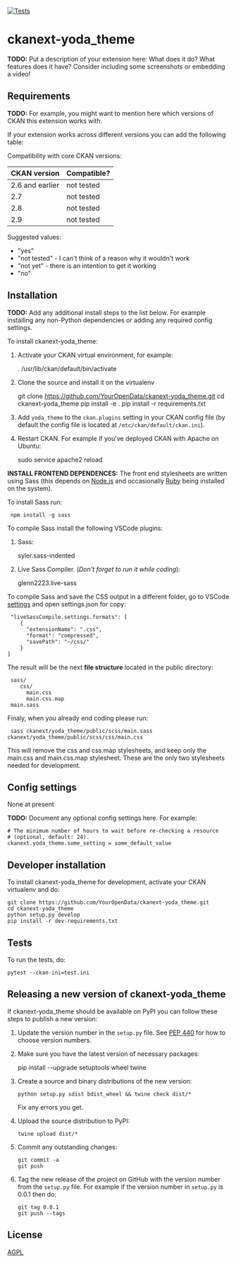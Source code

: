 [![Tests](https://github.com/YourOpenData/ckanext-yoda_theme/workflows/Tests/badge.svg?branch=main)](https://github.com/YourOpenData/ckanext-yoda_theme/actions)

# ckanext-yoda_theme

**TODO:** Put a description of your extension here:  What does it do? What features does it have? Consider including some screenshots or embedding a video!


## Requirements

**TODO:** For example, you might want to mention here which versions of CKAN this
extension works with.

If your extension works across different versions you can add the following table:

Compatibility with core CKAN versions:

| CKAN version    | Compatible?   |
| --------------- | ------------- |
| 2.6 and earlier | not tested    |
| 2.7             | not tested    |
| 2.8             | not tested    |
| 2.9             | not tested    |

Suggested values:

* "yes"
* "not tested" - I can't think of a reason why it wouldn't work
* "not yet" - there is an intention to get it working
* "no"


## Installation

**TODO:** Add any additional install steps to the list below.
   For example installing any non-Python dependencies or adding any required
   config settings.

To install ckanext-yoda_theme:

1. Activate your CKAN virtual environment, for example:

     . /usr/lib/ckan/default/bin/activate

2. Clone the source and install it on the virtualenv

    git clone https://github.com/YourOpenData/ckanext-yoda_theme.git
    cd ckanext-yoda_theme
    pip install -e .
	pip install -r requirements.txt

3. Add `yoda_theme` to the `ckan.plugins` setting in your CKAN
   config file (by default the config file is located at
   `/etc/ckan/default/ckan.ini`).

4. Restart CKAN. For example if you've deployed CKAN with Apache on Ubuntu:

     sudo service apache2 reload


**INSTALL FRONTEND DEPENDENCES:** The front end stylesheets are written using Sass (this depends on [Node.js](https://nodejs.org/en/) and occasionally [Ruby](https://www.ruby-lang.org/es/documentation/installation/#apt) being installed on the system).


To install Sass run:
    
     npm install -g sass


To compile Sass install the following VSCode plugins:
1. Sass:

     syler.sass-indented
2. Live Sass Compiler. (_Don't forget to run it while coding_):

     glenn2223.live-sass

To compile Sass and save the CSS output in a different folder, go to VSCode [settings](https://code.visualstudio.com/docs/getstarted/settings) and open settings.json for copy:
    
     "liveSassCompile.settings.formats": [
        {
          "extensionName": ".css",
          "format": "compressed",
          "savePath": "~/css/"
        }
    ]

The result will be the next **file structure** located in the public directory:

     sass/
        css/
          main.css
          main.css.map
     main.sass

Finaly, when you already end coding please run:
    
     sass ckanext/yoda_theme/public/scss/main.sass ckanext/yoda_theme/public/scss/css/main.css

This will remove the css and css.map stylesheets, and keep only the main.css and main.css.map stylesheet. These are the only two stylesheets needed for development.

## Config settings

None at present

**TODO:** Document any optional config settings here. For example:

	# The minimum number of hours to wait before re-checking a resource
	# (optional, default: 24).
	ckanext.yoda_theme.some_setting = some_default_value


## Developer installation

To install ckanext-yoda_theme for development, activate your CKAN virtualenv and
do:

    git clone https://github.com/YourOpenData/ckanext-yoda_theme.git
    cd ckanext-yoda_theme
    python setup.py develop
    pip install -r dev-requirements.txt


## Tests

To run the tests, do:

    pytest --ckan-ini=test.ini


## Releasing a new version of ckanext-yoda_theme

If ckanext-yoda_theme should be available on PyPI you can follow these steps to publish a new version:

1. Update the version number in the `setup.py` file. See [PEP 440](http://legacy.python.org/dev/peps/pep-0440/#public-version-identifiers) for how to choose version numbers.

2. Make sure you have the latest version of necessary packages:

    pip install --upgrade setuptools wheel twine

3. Create a source and binary distributions of the new version:

       python setup.py sdist bdist_wheel && twine check dist/*

   Fix any errors you get.

4. Upload the source distribution to PyPI:

       twine upload dist/*

5. Commit any outstanding changes:

       git commit -a
       git push

6. Tag the new release of the project on GitHub with the version number from
   the `setup.py` file. For example if the version number in `setup.py` is
   0.0.1 then do:

       git tag 0.0.1
       git push --tags

## License

[AGPL](https://www.gnu.org/licenses/agpl-3.0.en.html)

